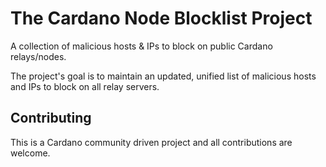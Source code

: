 # The Cardano Node Blocklist Project
A collection of malicious hosts &amp; IPs to block on public Cardano relays/nodes. 

The project's goal is to maintain an updated, unified list of malicious hosts and IPs to block on all relay servers.

## Contributing
This is a Cardano community driven project and all contributions are welcome.
